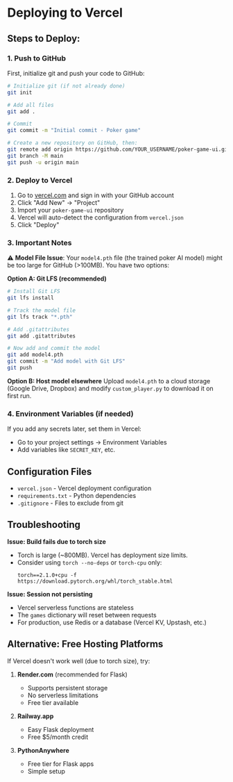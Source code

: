 # Deploying to Vercel

## Steps to Deploy:

### 1. Push to GitHub

First, initialize git and push your code to GitHub:

```bash
# Initialize git (if not already done)
git init

# Add all files
git add .

# Commit
git commit -m "Initial commit - Poker game"

# Create a new repository on GitHub, then:
git remote add origin https://github.com/YOUR_USERNAME/poker-game-ui.git
git branch -M main
git push -u origin main
```

### 2. Deploy to Vercel

1. Go to [vercel.com](https://vercel.com) and sign in with your GitHub account
2. Click "Add New" → "Project"
3. Import your `poker-game-ui` repository
4. Vercel will auto-detect the configuration from `vercel.json`
5. Click "Deploy"

### 3. Important Notes

⚠️ **Model File Issue**: Your `model4.pth` file (the trained poker AI model) might be too large for GitHub (>100MB). You have two options:

**Option A: Git LFS (recommended)**
```bash
# Install Git LFS
git lfs install

# Track the model file
git lfs track "*.pth"

# Add .gitattributes
git add .gitattributes

# Now add and commit the model
git add model4.pth
git commit -m "Add model with Git LFS"
git push
```

**Option B: Host model elsewhere**
Upload `model4.pth` to a cloud storage (Google Drive, Dropbox) and modify `custom_player.py` to download it on first run.

### 4. Environment Variables (if needed)

If you add any secrets later, set them in Vercel:
- Go to your project settings → Environment Variables
- Add variables like `SECRET_KEY`, etc.

## Configuration Files

- `vercel.json` - Vercel deployment configuration
- `requirements.txt` - Python dependencies
- `.gitignore` - Files to exclude from git

## Troubleshooting

**Issue: Build fails due to torch size**
- Torch is large (~800MB). Vercel has deployment size limits.
- Consider using `torch --no-deps` or `torch-cpu` only:
  ```
  torch==2.1.0+cpu -f https://download.pytorch.org/whl/torch_stable.html
  ```

**Issue: Session not persisting**
- Vercel serverless functions are stateless
- The `games` dictionary will reset between requests
- For production, use Redis or a database (Vercel KV, Upstash, etc.)

## Alternative: Free Hosting Platforms

If Vercel doesn't work well (due to torch size), try:

1. **Render.com** (recommended for Flask)
   - Supports persistent storage
   - No serverless limitations
   - Free tier available

2. **Railway.app**
   - Easy Flask deployment
   - Free $5/month credit

3. **PythonAnywhere**
   - Free tier for Flask apps
   - Simple setup
